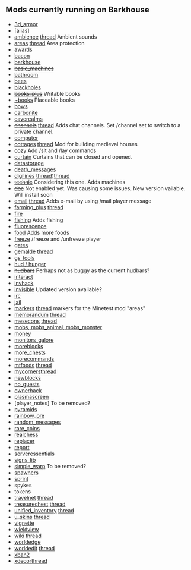 ## Mods currently running on Barkhouse
* [3d_armor](https://forum.minetest.net/viewtopic.php?id=4654)
* [alias]
* [ambience]() [thread](https://forum.minetest.net/viewtopic.php?t=2807) Ambient sounds
* [areas](https://forum.minetest.net/viewtopic.php?t=7239) [thread]() Area protection
* [awards](https://github.com/minetest-mods/awards)
* [bacon](https://forum.minetest.net/viewtopic.php?f=11&t=8965)
* [barkhouse](https://github.com/bark10/barkhouse)
* [~~basic_machines~~](https://forum.minetest.net/viewtopic.php?f=9&t=12033&hilit=rnd+machines)
* [bathroom](https://github.com/bark10/bathroom)
* [bees](https://github.com/bas080/bees)
* [blackholes](https://forum.minetest.net/viewtopic.php?f=9&t=14597)
* [~~books_plus~~](https://forum.minetest.net/viewtopic.php?f=11&t=12140&hilit=books_plus) Writable books
* [~~~books~~](https://forum.minetest.net/viewtopic.php?f=9&t=15214&hilit=open_book) Placeable books
* [bows](https://forum.minetest.net/viewtopic.php?f=11&t=14384&hilit=bows)
* [carbonite](https://github.com/TheRealGold/minetest-mod-carbonite)
* [caverealms](https://github.com/HeroOfTheWinds/minetest-caverealms)
* [~~channels~~](https://github.com/SmallJoker/channels) [thread](https://forum.minetest.net/viewtopic.php?f=11&t=9793&hilit=chat+channels) Adds chat channels. Set /channel set to switch to a private channel.
* [computer](https://github.com/minetest-mods/computer)
* [cottages](https://github.com/Sokomine/cottages) [thread](https://forum.minetest.net/viewtopic.php?id=5120)  Mod for building medieval houses
* [cozy](https://forum.minetest.net/viewtopic.php?f=11&t=14143&hilit=cozy) Add /sit and /lay commands
* [curtain](https://github.com/pithydon/curtain) Curtains that can  be closed and opened.
* [datastorage](https://github.com/minetest-technic/datastorage)
* [death_messages](https://github.com/bark10/death_messages)
* [digilines](https://github.com/minetest-mods/digilines) [thread](https://github.com/bark10/death_messages))[thread](https://forum.minetest.net/viewtopic.php?id=5263)
* [~~technic~~](https://github.com/minetest-technic/technic) Considering this one. Adds machines
* [~~doc~~](https://forum.minetest.net/viewtopic.php?f=9&t=15224) Not enabled yet. Was causing some issues. New version vailable. Will install soon
* [email](https://github.com/rubenwardy/email) [thread](https://forum.minetest.net/viewtopic.php?f=11&t=13754) Adds e-mail by using /mail player message
* [farming_plus](https://github.com/PilzAdam/farming_plus) [thread](https://forum.minetest.net/viewtopic.php?id=2787)
* [fire](https://forum.minetest.net/viewtopic.php?id=6145)
* [fishing](https://github.com/MinetestForFun/fishing) Adds fishing
* [fluorescence](https://github.com/bark10/fluorescence)
* [food](https://forum.minetest.net/viewtopic.php?id=2960) Adds more foods
* [freeze](https://github.com/PenguinDad/freeze) /freeze and /unfreeze player
* [gates](https://forum.minetest.net/viewtopic.php?id=896)
* [gemalde](https://github.com/CasimirKaPazi/gemalde) [thread](https://forum.minetest.net/viewtopic.php?f=11&t=4635)
* [gs_tools](https://forum.minetest.net/viewtopic.php?f=11&t=8970)
* [hud / hunger](https://forum.minetest.net/viewtopic.php?id=6342)
* [~~hudbars~~](https://forum.minetest.net/viewtopic.php?f=9&t=11153) Perhaps not as buggy as the current hudbars?
* [interact](https://forum.minetest.net/viewtopic.php?f=9&t=11200)
* [invhack](https://forum.minetest.net/viewtopic.php?f=11&t=12440)
* [invisible](https://forum.minetest.net/viewtopic.php?f=9&t=14399) Updated version available?
* [irc](https://github.com/minetest-mods/irc)
* [jail](https://github.com/TheZenKitteh/minetest-jail)
* [markers](https://github.com/Sokomine/markers) [thread](https://forum.minetest.net/viewtopic.php?id=8175)  markers for the Minetest mod "areas"
* [memorandum](https://github.com/Mossmanikin/memorandum) [thread](https://forum.minetest.net/viewtopic.php?f=11&t=6945)
* [mesecons](https://github.com/Jeija/minetest-mod-mesecons) [thread](https://forum.minetest.net/viewtopic.php?id=628)
* [mobs, mobs_animal, mobs_monster](https://forum.minetest.net/viewtopic.php?t=9917)
* [money](https://forum.minetest.net/viewtopic.php?id=2263)
* [monitors_galore](https://github.com/TheRealGold/monitors_galore)
* [moreblocks](https://forum.minetest.net/viewtopic.php?id=509)
* [more_chests](https://github.com/minetest-mods/more_chests)
* [morecommands](https://forum.minetest.net/viewtopic.php?f=11&t=15452)
* [mtfoods](https://github.com/Philipbenr/mtfoods) [thread](https://forum.minetest.net/viewtopic.php?id=7064)
* [mycorners](https://github.com/minetest-mods/mycorners)[thread](https://forum.minetest.net/viewtopic.php?t=11363&p=172015)
* [newblocks](https://github.com/bark10/newblocks)
* [no_guests](https://forum.minetest.net/viewtopic.php?f=11&t=8004)
* [ownerhack](https://forum.minetest.net/viewtopic.php?f=11&t=13358)
* [plasmascreen](https://github.com/qwrwed/plasmascreen)
* [player_notes] To be removed?
* [pyramids](https://forum.minetest.net/viewtopic.php?id=7063)
* [rainbow_ore](https://forum.minetest.net/viewtopic.php?f=11&t=13519)
* [random_messages](https://github.com/arsdragonfly/random_messages)
* [rare_coins](https://github.com/bark10/rare_coins)
* [realchess](https://github.com/minetest-mods/realchess)
* [replacer](https://github.com/Sokomine/replacer)
* [report](https://github.com/rubenwardy/report)
* [serveressentials](https://github.com/GunshipPenguin/serveressentials)
* [signs_lib](https://github.com/bark10/signs_lib)
* [simple_warp](https://forum.minetest.net/viewtopic.php?f=11&t=10681) To be removed?
* [spawners](https://forum.minetest.net/viewtopic.php?f=11&t=13857)
* [sprint](https://github.com/GunshipPenguin/sprint)
* spykes
* tokens
* [travelnet](https://github.com/Sokomine/travelnet) [thread](https://forum.minetest.net/viewtopic.php?id=4877)
* [treasurechest](https://github.com/thefamilygrog66/treasurechest) [thread](https://forum.minetest.net/viewtopic.php?f=11&t=13719)
* [unified_inventory](https://github.com/minetest-technic/unified_inventory) [thread](https://forum.minetest.net/viewtopic.php?id=3933)
* [u_skins](https://github.com/dmonty2/minetest-u_skinsdb) [thread](https://forum.minetest.net/viewtopic.php?f=9&t=8816)
* [vignette](https://github.com/TriBlade9/minetest_vignette)
* [wieldview](https://forum.minetest.net/viewtopic.php?t=4654)
* [wiki](https://github.com/minetest-mods/wiki) [thread](https://forum.minetest.net/viewtopic.php?t=4654)
* [worldedge](https://github.com/minetest-mods/worldedge)
* [worldedit](https://github.com/Uberi/MineTest-WorldEdit) [thread](https://forum.minetest.net/viewtopic.php?id=572)
* [xban2](https://github.com/minetest-mods/xban2)
* [xdecor](https://github.com/minetest-mods/xdecor)[thread](https://forum.minetest.net/viewtopic.php?t=12534)
